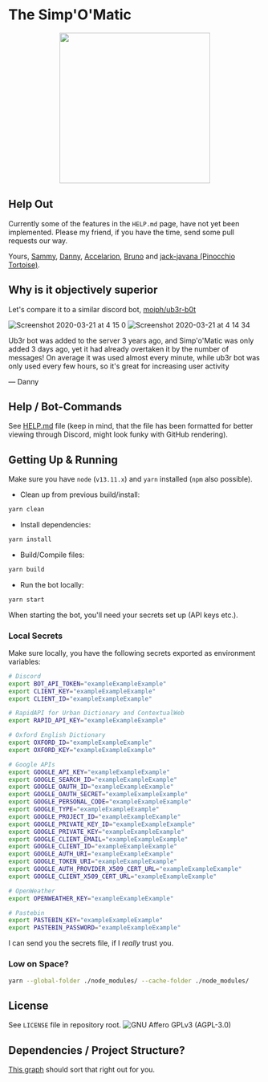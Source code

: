 # The Simp'O'Matic

<p align="center">
  <img width="300" src="https://raw.githubusercontent.com/Demonstrandum/Simp-O-Matic/master/lib/resources/banners/logo-text-outlines.svg">
</p>

## Help Out

Currently some of the features in the `HELP.md` page, have not yet been
implemented.  Please my friend, if you have the time, send some pull
requests our way.

Yours, [Sammy](https://github.com/Demonstrandum), [Danny](https://github.com/danyisill), [Accelarion](https://github.com/Accelarion), [Bruno](https://github.com/0-l) and [jack-javana (Pinocchio Tortoise)](https://github.com/jack-javana).

## Why is it objectively superior

Let's compare it to a similar discord bot, [moiph/ub3r-b0t](https://github.com/moiph/ub3r-b0t)

![Screenshot 2020-03-21 at 4 15 0](https://user-images.githubusercontent.com/23189912/77216413-3084d980-6b2b-11ea-8efe-e952dd7a1cb5.png)
![Screenshot 2020-03-21 at 4 14 34](https://user-images.githubusercontent.com/23189912/77216414-31b60680-6b2b-11ea-8360-17113b5919bf.png)

Ub3r bot was added to the server 3 years ago, and Simp'o'Matic was only added 3 days ago, yet it had already overtaken it by the number of messages! On average it was used almost every minute, while ub3r bot was only used every few hours, so it's great for increasing user activity

— Danny

## Help / Bot-Commands

See [HELP.md](./HELP.md) file (keep in mind, that the file has
been formatted for better viewing through Discord, might look funky
with GitHub rendering).

## Getting Up & Running

Make sure you have `node` (`v13.11.x`) and `yarn` installed
(`npm` also possible).

- Clean up from previous build/install:
```sh
yarn clean
```
- Install dependencies:
```sh
yarn install
```
- Build/Compile files:
```sh
yarn build
```
- Run the bot locally:
```sh
yarn start
```

When starting the bot, you'll need your secrets set up (API keys etc.).

### Local Secrets

Make sure locally, you have the following secrets exported
as environment variables:
```sh
# Discord
export BOT_API_TOKEN="exampleExampleExample"
export CLIENT_KEY="exampleExampleExample"
export CLIENT_ID="exampleExampleExample"

# RapidAPI for Urban Dictionary and ContextualWeb
export RAPID_API_KEY="exampleExampleExample"

# Oxford English Dictionary
export OXFORD_ID="exampleExampleExample"
export OXFORD_KEY="exampleExampleExample"

# Google APIs
export GOOGLE_API_KEY="exampleExampleExample"
export GOOGLE_SEARCH_ID="exampleExampleExample"
export GOOGLE_OAUTH_ID="exampleExampleExample"
export GOOGLE_OAUTH_SECRET="exampleExampleExample"
export GOOGLE_PERSONAL_CODE="exampleExampleExample"
export GOOGLE_TYPE="exampleExampleExample"
export GOOGLE_PROJECT_ID="exampleExampleExample"
export GOOGLE_PRIVATE_KEY_ID="exampleExampleExample"
export GOOGLE_PRIVATE_KEY="exampleExampleExample"
export GOOGLE_CLIENT_EMAIL="exampleExampleExample"
export GOOGLE_CLIENT_ID="exampleExampleExample"
export GOOGLE_AUTH_URI="exampleExampleExample"
export GOOGLE_TOKEN_URI="exampleExampleExample"
export GOOGLE_AUTH_PROVIDER_X509_CERT_URL="exampleExampleExample"
export GOOGLE_CLIENT_X509_CERT_URL="exampleExampleExample"

# OpenWeather
export OPENWEATHER_KEY="exampleExampleExample"

# Pastebin
export PASTEBIN_KEY="exampleExampleExample"
export PASTEBIN_PASSWORD="exampleExampleExample"

```

I can send you the secrets file, if I _really_ trust you.

### Low on Space?
```sh
yarn --global-folder ./node_modules/ --cache-folder ./node_modules/
```

## License
See `LICENSE` file in repository root.
![GNU Affero GPLv3 (AGPL-3.0)](https://upload.wikimedia.org/wikipedia/commons/0/06/AGPLv3_Logo.svg)

## Dependencies / Project Structure?

[This graph](http://npm.broofa.com/?q=simp-o-matic) should sort that right out for you.
